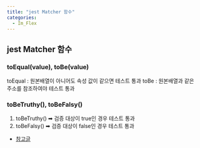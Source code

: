 ```yaml
---
title: "jest Matcher 함수"
categories:
  - Im_Flex
---
```


## jest Matcher 함수
### toEqual(value), toBe(value)
toEqual : 원본배열이 아니어도 속성 값이 같으면 테스트 통과
toBe : 원본배열과 같은 주소를 참조하여야 테스트 통과

### toBeTruthy(), toBeFalsy()
1. toBeTruthy() ➡ 검증 대상이 true인 경우 테스트 통과
2. toBeFalsy() ➡ 검증 대상이 false인 경우 테스트 통과

- [참고글](https://www.daleseo.com/jest-basic/)


 



